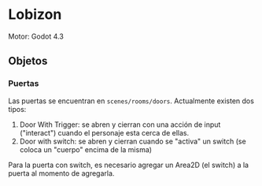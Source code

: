 # Lobizon

Motor: Godot 4.3

## Objetos

### Puertas

Las puertas se encuentran en `scenes/rooms/doors`. Actualmente existen dos tipos:

1. Door With Trigger: se abren y cierran con una acción de input ("interact") cuando el personaje esta cerca de ellas.
1. Door with switch: se abren y cierran cuando se "activa" un switch (se coloca un "cuerpo" encima de la misma)

Para la puerta con switch, es necesario agregar un Area2D (el switch) a la puerta al momento de agregarla.
